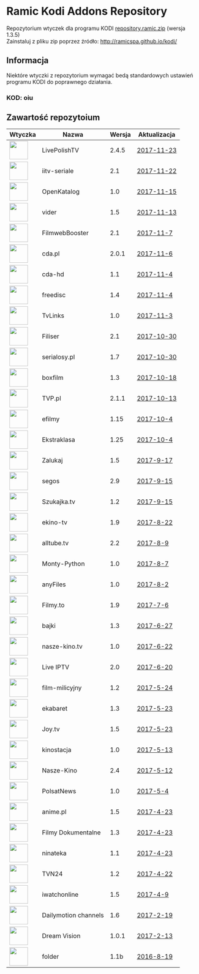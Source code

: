 # Ramic Kodi Addons Repository
Repozytorium wtyczek dla programu KODI
[repository.ramic.zip](https://github.com/ramicspa/kodi/raw/master/repository.ramic.zip) (wersja 1.3.5)
<br>Zainstaluj z pliku zip poprzez źródło: http://ramicspa.github.io/kodi/
## Informacja
Niektóre wtyczki z repozytorium wymagać bedą standardowych ustawień programu KODI do poprawnego działania.
### KOD: **oiu**
## Zawartość repozytoium
|Wtyczka|Nazwa|Wersja|Aktualizacja|
|---|---|---|---|
|<img src="https://raw.githubusercontent.com/ramicspa/kodi/master/zips/plugin.video.LivePolishTV/icon.png" width="48">|LivePolishTV|2.4.5|[2017-11-23](https://raw.githubusercontent.com/ramicspa/kodi/master/zips/plugin.video.LivePolishTV/changelog-2.4.5.txt)
|<img src="https://raw.githubusercontent.com/ramicspa/kodi/master/zips/plugin.video.iitv/icon.png" width="48">|iitv-seriale|2.1|[2017-11-22](https://raw.githubusercontent.com/ramicspa/kodi/master/zips/plugin.video.iitv/changelog-2.1.txt)
|<img src="https://raw.githubusercontent.com/ramicspa/kodi/master/zips/plugin.video.openkatalogcom/icon.png" width="48">|OpenKatalog|1.0|[2017-11-15](https://raw.githubusercontent.com/ramicspa/kodi/master/zips/plugin.video.openkatalogcom/changelog-1.0.txt)
|<img src="https://raw.githubusercontent.com/ramicspa/kodi/master/zips/plugin.video.viderpl/icon.png" width="48">|vider|1.5|[2017-11-13](https://raw.githubusercontent.com/ramicspa/kodi/master/zips/plugin.video.viderpl/changelog-1.5.txt)
|<img src="https://raw.githubusercontent.com/ramicspa/kodi/master/zips/plugin.video.filmbooster/icon.png" width="48">|FilmwebBooster|2.1|[2017-11-7](https://raw.githubusercontent.com/ramicspa/kodi/master/zips/plugin.video.filmbooster/changelog-2.1.txt)
|<img src="https://raw.githubusercontent.com/ramicspa/kodi/master/zips/plugin.video.cdapl/icon.png" width="48">|cda.pl|2.0.1|[2017-11-6](https://raw.githubusercontent.com/ramicspa/kodi/master/zips/plugin.video.cdapl/changelog-2.0.1.txt)
|<img src="https://raw.githubusercontent.com/ramicspa/kodi/master/zips/plugin.video.cdahd/icon.png" width="48">|cda-hd|1.1|[2017-11-4](https://raw.githubusercontent.com/ramicspa/kodi/master/zips/plugin.video.cdahd/changelog-1.1.txt)
|<img src="https://raw.githubusercontent.com/ramicspa/kodi/master/zips/plugin.video.freedisc.pl/icon.png" width="48">|freedisc|1.4|[2017-11-4](https://raw.githubusercontent.com/ramicspa/kodi/master/zips/plugin.video.freedisc.pl/changelog-1.4.txt)
|<img src="https://raw.githubusercontent.com/ramicspa/kodi/master/zips/plugin.video.ramictvlinkspl/icon.png" width="48">|TvLinks|1.0|[2017-11-3](https://raw.githubusercontent.com/ramicspa/kodi/master/zips/plugin.video.ramictvlinkspl/changelog-1.0.txt)
|<img src="https://raw.githubusercontent.com/ramicspa/kodi/master/zips/plugin.video.filisertv/icon.png" width="48">|Filiser|2.1|[2017-10-30](https://raw.githubusercontent.com/ramicspa/kodi/master/zips/plugin.video.filisertv/changelog-2.1.txt)
|<img src="https://raw.githubusercontent.com/ramicspa/kodi/master/zips/plugin.video.serialosypl/icon.png" width="48">|serialosy.pl|1.7|[2017-10-30](https://raw.githubusercontent.com/ramicspa/kodi/master/zips/plugin.video.serialosypl/changelog-1.7.txt)
|<img src="https://raw.githubusercontent.com/ramicspa/kodi/master/zips/plugin.video.boxfilmpl/icon.png" width="48">|boxfilm|1.3|[2017-10-18](https://raw.githubusercontent.com/ramicspa/kodi/master/zips/plugin.video.boxfilmpl/changelog-1.3.txt)
|<img src="https://raw.githubusercontent.com/ramicspa/kodi/master/zips/plugin.video.TVP.pl/icon.png" width="48">|TVP.pl|2.1.1|[2017-10-13](https://raw.githubusercontent.com/ramicspa/kodi/master/zips/plugin.video.TVP.pl/changelog-2.1.1.txt)
|<img src="https://raw.githubusercontent.com/ramicspa/kodi/master/zips/plugin.video.efilmy/icon.png" width="48">|efilmy|1.15|[2017-10-4](https://raw.githubusercontent.com/ramicspa/kodi/master/zips/plugin.video.efilmy/changelog-1.15.txt)
|<img src="https://raw.githubusercontent.com/ramicspa/kodi/master/zips/plugin.video.ekstraklasa/icon.png" width="48">|Ekstraklasa|1.25|[2017-10-4](https://raw.githubusercontent.com/ramicspa/kodi/master/zips/plugin.video.ekstraklasa/changelog-1.25.txt)
|<img src="https://raw.githubusercontent.com/ramicspa/kodi/master/zips/plugin.video.zalukajcom/icon.png" width="48">|Zalukaj|1.5|[2017-9-17](https://raw.githubusercontent.com/ramicspa/kodi/master/zips/plugin.video.zalukajcom/changelog-1.5.txt)
|<img src="https://raw.githubusercontent.com/ramicspa/kodi/master/zips/plugin.video.segos/icon.png" width="48">|segos|2.9|[2017-9-15](https://raw.githubusercontent.com/ramicspa/kodi/master/zips/plugin.video.segos/changelog-2.9.txt)
|<img src="https://raw.githubusercontent.com/ramicspa/kodi/master/zips/plugin.video.szukajkatv/icon.png" width="48">|Szukajka.tv|1.2|[2017-9-15](https://raw.githubusercontent.com/ramicspa/kodi/master/zips/plugin.video.szukajkatv/changelog-1.2.txt)
|<img src="https://raw.githubusercontent.com/ramicspa/kodi/master/zips/plugin.video.ekinotv/icon.png" width="48">|ekino-tv|1.9|[2017-8-22](https://raw.githubusercontent.com/ramicspa/kodi/master/zips/plugin.video.ekinotv/changelog-1.9.txt)
|<img src="https://raw.githubusercontent.com/ramicspa/kodi/master/zips/plugin.video.alltube.tv/icon.png" width="48">|alltube.tv|2.2|[2017-8-9](https://raw.githubusercontent.com/ramicspa/kodi/master/zips/plugin.video.alltube.tv/changelog-2.2.txt)
|<img src="https://raw.githubusercontent.com/ramicspa/kodi/master/zips/plugin.video.montypython/icon.png" width="48">|Monty-Python|1.0|[2017-8-7](https://raw.githubusercontent.com/ramicspa/kodi/master/zips/plugin.video.montypython/changelog-1.0.txt)
|<img src="https://raw.githubusercontent.com/ramicspa/kodi/master/zips/plugin.video.anyfilespl/icon.png" width="48">|anyFiles|1.0|[2017-8-2](https://raw.githubusercontent.com/ramicspa/kodi/master/zips/plugin.video.anyfilespl/changelog-1.0.txt)
|<img src="https://raw.githubusercontent.com/ramicspa/kodi/master/zips/plugin.video.filmyto/icon.png" width="48">|Filmy.to|1.9|[2017-7-6](https://raw.githubusercontent.com/ramicspa/kodi/master/zips/plugin.video.filmyto/changelog-1.9.txt)
|<img src="https://raw.githubusercontent.com/ramicspa/kodi/master/zips/plugin.video.bajkionline/icon.png" width="48">|bajki|1.3|[2017-6-27](https://raw.githubusercontent.com/ramicspa/kodi/master/zips/plugin.video.bajkionline/changelog-1.3.txt)
|<img src="https://raw.githubusercontent.com/ramicspa/kodi/master/zips/plugin.video.naszekinotv/icon.png" width="48">|nasze-kino.tv|1.0|[2017-6-22](https://raw.githubusercontent.com/ramicspa/kodi/master/zips/plugin.video.naszekinotv/changelog-1.0.txt)
|<img src="https://raw.githubusercontent.com/ramicspa/kodi/master/zips/plugin.video.LiveIPTV/icon.png" width="48">|Live IPTV|2.0|[2017-6-20](https://raw.githubusercontent.com/ramicspa/kodi/master/zips/plugin.video.LiveIPTV/changelog-2.0.txt)
|<img src="https://raw.githubusercontent.com/ramicspa/kodi/master/zips/plugin.video.filmmilicyjny/icon.png" width="48">|film-milicyjny|1.2|[2017-5-24](https://raw.githubusercontent.com/ramicspa/kodi/master/zips/plugin.video.filmmilicyjny/changelog-1.2.txt)
|<img src="https://raw.githubusercontent.com/ramicspa/kodi/master/zips/plugin.video.ekabaretpl/icon.png" width="48">|ekabaret|1.3|[2017-5-23](https://raw.githubusercontent.com/ramicspa/kodi/master/zips/plugin.video.ekabaretpl/changelog-1.3.txt)
|<img src="https://raw.githubusercontent.com/ramicspa/kodi/master/zips/plugin.video.kinoiseriale/icon.png" width="48">|Joy.tv|1.5|[2017-5-23](https://raw.githubusercontent.com/ramicspa/kodi/master/zips/plugin.video.kinoiseriale/changelog-1.5.txt)
|<img src="https://raw.githubusercontent.com/ramicspa/kodi/master/zips/plugin.video.kinostacja/icon.png" width="48">|kinostacja|1.0|[2017-5-13](https://raw.githubusercontent.com/ramicspa/kodi/master/zips/plugin.video.kinostacja/changelog-1.0.txt)
|<img src="https://raw.githubusercontent.com/ramicspa/kodi/master/zips/plugin.video.naszekino/icon.png" width="48">|Nasze-Kino|2.4|[2017-5-12](https://raw.githubusercontent.com/ramicspa/kodi/master/zips/plugin.video.naszekino/changelog-2.4.txt)
|<img src="https://raw.githubusercontent.com/ramicspa/kodi/master/zips/plugin.video.ramicpolsat/icon.png" width="48">|PolsatNews|1.0|[2017-5-4](https://raw.githubusercontent.com/ramicspa/kodi/master/zips/plugin.video.ramicpolsat/changelog-1.0.txt)
|<img src="https://raw.githubusercontent.com/ramicspa/kodi/master/zips/plugin.video.anime.pl/icon.png" width="48">|anime.pl|1.5|[2017-4-23](https://raw.githubusercontent.com/ramicspa/kodi/master/zips/plugin.video.anime.pl/changelog-1.5.txt)
|<img src="https://raw.githubusercontent.com/ramicspa/kodi/master/zips/plugin.video.filmydokumentalne/icon.png" width="48">|Filmy Dokumentalne|1.3|[2017-4-23](https://raw.githubusercontent.com/ramicspa/kodi/master/zips/plugin.video.filmydokumentalne/changelog-1.3.txt)
|<img src="https://raw.githubusercontent.com/ramicspa/kodi/master/zips/plugin.video.ninateka/icon.png" width="48">|ninateka|1.1|[2017-4-23](https://raw.githubusercontent.com/ramicspa/kodi/master/zips/plugin.video.ninateka/changelog-1.1.txt)
|<img src="https://raw.githubusercontent.com/ramicspa/kodi/master/zips/plugin.video.ramictvn24/icon.png" width="48">|TVN24|1.2|[2017-4-22](https://raw.githubusercontent.com/ramicspa/kodi/master/zips/plugin.video.ramictvn24/changelog-1.2.txt)
|<img src="https://raw.githubusercontent.com/ramicspa/kodi/master/zips/plugin.video.iwatchonline/icon.png" width="48">|iwatchonline|1.5|[2017-4-9](https://raw.githubusercontent.com/ramicspa/kodi/master/zips/plugin.video.iwatchonline/changelog-1.5.txt)
|<img src="https://raw.githubusercontent.com/ramicspa/kodi/master/zips/plugin.video.dmchannels/icon.png" width="48">|Dailymotion channels|1.6|[2017-2-19](https://raw.githubusercontent.com/ramicspa/kodi/master/zips/plugin.video.dmchannels/changelog-1.6.txt)
|<img src="https://raw.githubusercontent.com/ramicspa/kodi/master/zips/plugin.video.dreamvision/icon.png" width="48">|Dream Vision|1.0.1|[2017-2-13](https://raw.githubusercontent.com/ramicspa/kodi/master/zips/plugin.video.dreamvision/changelog-1.0.1.txt)
|<img src="https://raw.githubusercontent.com/ramicspa/kodi/master/zips/plugin.video.folderramic/icon.png" width="48">|folder|1.1b|[2016-8-19](https://raw.githubusercontent.com/ramicspa/kodi/master/zips/plugin.video.folderramic/changelog-1.1b.txt)